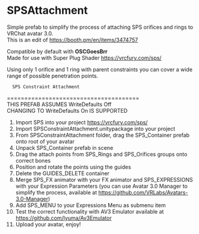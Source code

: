 # SPSAttachment
Simple prefab to simplify the process of attaching SPS orifices and rings to VRChat avatar 3.0.<br>
This is an edit of https://booth.pm/en/items/3474757

Compatible by default with **OSCGoesBrr**<br>
Made for use with Super Plug Shader https://vrcfury.com/sps/<br>

Using only 1 orifice and 1 ring with parent constraints you can cover a wide range of possible penetration points.<br>

      SPS Constraint Attachment
======================================<br>
THIS PREFAB ASSUMES WriteDefaults Off<br>
CHANGING TO WriteDefaults On IS SUPPORTED<br>

1. Import SPS into your project https://vrcfury.com/sps/
2. Import SPSConstraintAttachment.unitypackage into your project
3. From SPSConstraintAttachment folder, drag the SPS_Container prefab onto root of your avatar
4. Unpack SPS_Container prefab in scene
5. Drag the attach points from SPS_Rings and SPS_Orifices groups onto correct bones
6. Position and rotate the points using the guides
7. Delete the GUIDES_DELETE container
8. Merge SPS_FX animator with your FX animator and SPS_EXPRESSIONS with your Expression Parameters
(you can use Avatar 3.0 Manager to simplify the process, available at https://github.com/VRLabs/Avatars-3.0-Manager)
9. Add SPS_MENU to your Expressions Menu as submenu item
10. Test the correct functionality with AV3 Emulator available at https://github.com/lyuma/Av3Emulator
0. Upload your avatar, enjoy!

